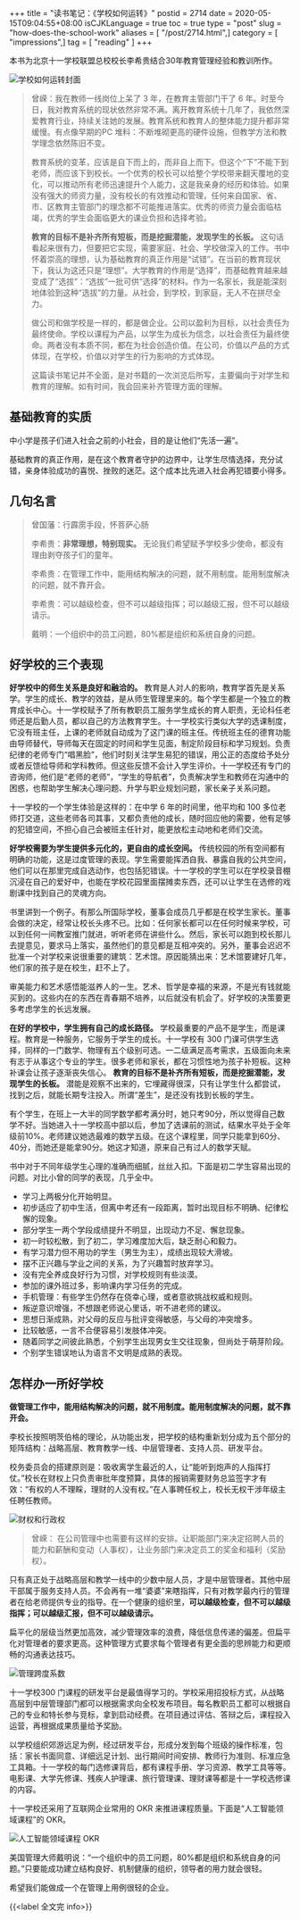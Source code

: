 +++
title = "读书笔记：《学校如何运转》"
postid = 2714
date = 2020-05-15T09:04:55+08:00
isCJKLanguage = true
toc = true
type = "post"
slug = "how-does-the-school-work"
aliases = [ "/post/2714.html",]
category = [ "impressions",]
tag = [ "reading" ]
+++

本书为北京十一学校联盟总校校长李希贵结合30年教育管理经验和教训所作。

![学校如何运转封面](/uploads/2020/05/book-how-does-the-school-work.jpg)

<!--more-->

> 曾嵘：我在教师一线岗位上呆了 3 年，在教育主管部门干了 6 年。时至今日，我对教育系统的现状依然非常不满。离开教育系统十几年了，我依然深爱教育行业，持续关注她的发展。教育系统和教育人的整体能力提升都非常缓慢。有点像早期的PC 堆料：不断堆砌更高的硬件设施，但教学方法和教学理念依然陈旧不变。
>
> 教育系统的变革，应该是自下而上的，而非自上而下。但这个“下”不能下到老师，而应该下到校长。一个优秀的校长可以给整个学校带来翻天覆地的变化，可以推动所有老师迅速提升个人能力，这是我亲身的经历和体验。如果没有强大的师资力量，没有校长的有效推动和管理，任何来自国家、省、市、区教育主管部门的理念都不可能推进落实。优秀的师资力量会面临枯竭，优秀的学生会面临更大的课业负担和选择考验。
>
> **教育的目标不是补齐所有短板，而是挖掘潜能，发现学生的长板。** 这句话看起来很有力，但要把它实现，需要家庭、社会、学校做深入的工作。书中怀着崇高的理想，认为基础教育的真正作用是“试错”。在当前的教育现状下，我认为这还只是“理想”。大学教育的作用是“选择”，而基础教育越来越变成了“选拔”：“选拔”一批可供“选择”的材料。作为一名家长，我是能深刻地体验到这种“选拔”的力量。从社会，到学校，到家庭，无人不在拼尽全力。
> 
> 做公司和做学校是一样的，都是做企业。公司以盈利为目标，以社会责任为最终使命。学校以课程为产品，以学生为成长为信念，以社会责任为最终使命。两者没有本质不同，都在为社会创造价值。在公司，价值以产品的方式体现，在学校，价值以对学生的行为影响的方式体现。
>
> 这篇读书笔记并不全面，是对书籍的一次浏览后所写，主要偏向于对学生和教育的理解。如有时间，我会回来补齐管理方面的理解。

## 基础教育的实质

中小学是孩子们进入社会之前的小社会，目的是让他们“先活一遍”。

基础教育的真正作用，是在这个教育者守护的边界中，让学生尽情选择，充分试错，亲身体验成功的喜悦、挫败的迷茫。这个成本比先进入社会再犯错要小得多。

## 几句名言

> 曾国藩：行霹雳手段，怀菩萨心肠
>
> 李希贵：**非常理想，特别现实。** 无论我们希望赋予学校多少使命，都没有理由剥夺孩子们的童年。
>
> 李希贵：在管理工作中，能用结构解决的问题，就不用制度。能用制度解决的问题，就不靠开会。
>
> 李希贵：可以越级检查，但不可以越级指挥；可以越级汇报，但不可以越级请示。
>
> 戴明：一个组织中的员工问题，80%都是组织和系统自身的问题。

## 好学校的三个表现

**好学校中的师生关系是良好和融洽的。** 教育是人对人的影响，教育学首先是关系学。学生的成长、教学的效益，是从师生管理里来的。每个学生都是一个独立的教育成长中心。十一学校赋予了所有教职员工服务学生成长的育人职责，无论科任老师还是后勤人员，都以自己的方法教育学生。十一学校实行类似大学的选课制度，它没有班主任，上课的老师就自动成为了这门课的班主任。传统班主任的德育功能由导师替代，导师每天在固定的时间和学生见面，制定阶段目标和学习规划。负责纪律的老师专门“唱黑脸”，他们时刻关注学生易犯的错误，用公正的态度给予处分或者反馈给导师和学科教师。但这些反馈不会计入学生评价。十一学校还有专门的咨询师，他们是“老师的老师”，“学生的导航者”，负责解决学生和教师在沟通中的困惑，也帮助学生解决心理问题、升学与职业规划问题，家长亲子关系问题。

十一学校的一个学生体验是这样的：在中学 6 年的时间里，他平均和 100 多位老师打交道，这些老师各司其事，又都负责他的成长，随时回应他的需要，他有足够的犯错空间，不担心自己会被班主任针对，能更放松主动地和老师们交流。

**好学校需要为学生提供多元化的，更自由的成长空间。** 传统校园的所有空间都有明确的功能，这是过度管理的表现。学生需要能挥洒自我、暴露自我的公共空间，他们可以在那里完成自选动作，也包括犯错误。十一学校的学生可以在学校录音棚沉浸在自己的爱好中，也能在学校花园里面摆摊卖东西，还可以让学生在选修的戏剧课中找到自己的灵魂方向。

书里讲到一个例子。有那么所国际学校，董事会成员几乎都是在校学生家长。董事会做的决定，经常让校长头疼不已。比如：任何家长都可以在任何时候来学校，可以到任何一间教室推门就进，听听老师在讲些什么。然后，家长可以跑到校长那儿去提意见，要求马上落实，虽然他们的意见都是互相冲突的。另外，董事会迟迟不批准一个对学校来说很重要的建筑：艺术馆。原因能猜出来：艺术馆要建好几年，他们家的孩子是在校生，赶不上了。

审美能力和艺术感悟能滋养人的一生。艺术、哲学是幸福的来源，不是光有钱就能买到的。这些内在的东西在青春期不培养，以后就没有机会了。好学校的决策要更多考虑学生的长远发展。

**在好的学校中，学生拥有自己的成长路径。** 学校最重要的产品不是学生，而是课程。教育是一种服务，它服务于学生的成长。十一学校有 300 门课可供学生选择，同样的一门数学、物理有五个级别可选。一二级满足高考需求，五级面向未来有志于从事这个专业的学生。很多老师和家长，都在习惯性地为孩子补短板。这种补课会让孩子逐渐丧失信心。 **教育的目标不是补齐所有短板，而是挖掘潜能，发现学生的长板。** 潜能是观察不出来的，它埋藏得很深，只有让学生什么都尝试，找到之后，就能长期专注投入。所谓“差生”，是还没有找到长板的学生。

有个学生，在班上一大半的同学数学都考满分时，她只考90分，所以觉得自己数学不好。当她进入十一学校高中部以后，参加了选课前的测试，结果水平处于全年级前10%。老师建议她选最难的数学五级。在这个课程里，同学只能拿到60分、40分，而她还是能拿90分。她这才知道，原来自己有过人的数学天赋。

书中对于不同年级学生心理的准确而细腻，丝丝入扣。下面是初二学生容易出现的问题。对比小曾的同学的表现，几乎全中。

- 学习上两极分化开始明显。
- 初步适应了初中生活，但离中考还有一段距离，暂时出现目标不明确、纪律松懈的现象。
- 部分学生一两个学段成绩提升不明显，出现动力不足、懈怠现象。
- 初一时较松散，到了初二，学习难度加大后，缺乏耐心和毅力。
- 有学习潜力但不用功的学生（男生为主），成绩出现较大滑坡。
- 摆不正兴趣与学业之间的关系，为了兴趣暂时放弃学习。
- 没有完全养成良好行为习惯，对学校规则有些淡漠。
- 参加的课外班过多，影响课内学习任务的完成。
- 手机管理：有些学生仍然存在侥幸心理，或者意欲挑战权威和规则。
- 叛逆意识增强，不想跟老师说心里话，听不进老师的建议。
- 思想日渐成熟，对父母的反应与批评变得敏感，与父母的冲突增多。
- 比较敏感，一言不合便容易引发肢体冲突。
- 随着同学之间彼此熟悉，个别学生出现男女生交往现象，但尚处于萌芽阶段。
- 个别学生错误地认为语言不文明是成熟的表现。

## 怎样办一所好学校

**做管理工作中，能用结构解决的问题，就不用制度。能用制度解决的问题，就不靠开会。**

李校长按照明茨伯格的理论，从功能出发，把学校的结构重新划分成为五个部分的矩阵结构：战略高层、教育教学一线、中层管理者、支持人员、研发平台。

校务委员会的搭建原则是：吸收离学生最近的人，让“能听到炮声的人指挥打仗。”校长在财权上只负责审批年度预算，具体的报销需要财务总监签字才有效：“有权的人不理睬，理财的人没有权。”在人事聘任权上，校长无权干涉年级主任聘任教师。

![财权和行政权](/uploads/2020/05/book-img01.jpg)

> 曾嵘： 在公司管理中也需要有这样的安排。让职能部门来决定招聘人员的能力和薪酬和变动（人事权），让业务部门来决定员工的奖金和福利（奖励权）。

只有真正处于战略高层和教学一线中的少数中层人员，才是中层管理者。其他中层干部属于服务支持人员。不会再有一堆“婆婆”来瞎指挥，只有对教学最内行的管理者在给老师提供专业的指导。在一个健康的组织里，**可以越级检查，但不可以越级指挥；可以越级汇报，但不可以越级请示。**

扁平化的层级当然更加高效，减少管理效率的浪费，降低信息传递的偏差。但扁平化对管理者的要求更高。这种管理方式要求每个管理者有更全面的思辨能力和更顺畅的沟通表达技巧。

![管理跨度系数](/uploads/2020/05/book-img02.jpg)

十一学校300 门课程的研发平台是最值得学习的。学校采用招投标方式，从战略高层到中层管理部门都可以根据需求向全校发布项目。每名教职员工都可以根据自己的专业和特长参与竞标，拿到启动经费。在项目通过评估、答辩之后，课程投入运营，再根据成果质量给予奖励。

以学校组织郊游远足为例，经过研发平台，形成分发到每个班级的操作标准，包括：家长书面同意、详细远足计划、出行期间时间安排、教师行为准则、标准应急工具箱。十一学校的每门选修课背后，都有课程手册、学习资源、教学工具等等。电影课、大学先修课、残疾人护理课、旅行管理课、理财课等都是十一学校选修课的内容。

十一学校还采用了互联网企业常用的 OKR 来推进课程质量。下面是“人工智能领域课程”的 OKR。

![人工智能领域课程 OKR](/uploads/2020/05/book-img03.jpg)

美国管理大师戴明说：“一个组织中的员工问题，80%都是组织和系统自身的问题。”只要能成功建立结构良好、机制健康的组织，领导者的用力就会很轻。

希望我们能做成一个在管理上用例很轻的企业。

{{<label 全文完 info>}}